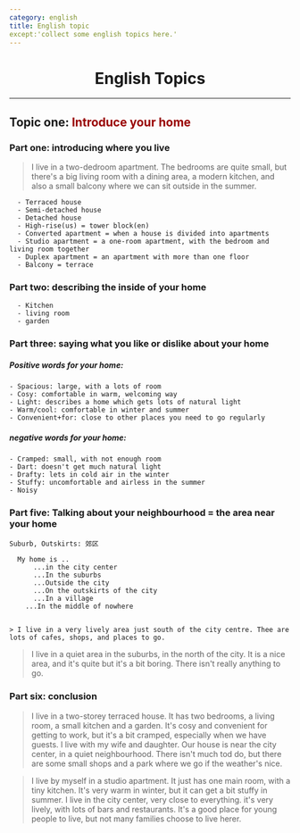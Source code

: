 ```yaml
---
category: english
title: English topic
except:'collect some english topics here.'
---
```


# <center>English Topics</center>
***

## Topic one: <font color=#900>Introduce your home</font>

### Part one: introducing where you live
> I live in a two-dedroom apartment. The bedrooms are quite small, but there's a big living room with a dining area, a modern kitchen, and also a small balcony where we can sit outside in the summer.
```
  - Terraced house
  - Semi-detached house
  - Detached house
  - High-rise(us) = tower block(en)
  - Converted apartment = when a house is divided into apartments
  - Studio apartment = a one-room apartment, with the bedroom and living room together
  - Duplex apartment = an apartment with more than one floor
  - Balcony = terrace

```

### Part two: describing the inside of your home

```
  - Kitchen
  - living room
  - garden
```
### Part three: saying what you like or dislike about your home
##### Positive words for your home:
	- Spacious: large, with a lots of room
	- Cosy: comfortable in warm, welcoming way
	- Light: describes a home which gets lots of natural light
	- Warm/cool: comfortable in winter and summer
	- Convenient+for: close to other places you need to go regularly
	
 ##### negative words for your home:
	- Cramped: small, with not enough room
	- Dart: doesn't get much natural light
	- Drafty: lets in cold air in the winter
	- Stuffy: uncomfortable and airless in the summer
	- Noisy

### Part five: Talking about your neighbourhood = the area near your home
```
Suburb, Outskirts: 郊区
```
```
  My home is ..
	  ...in the city center
	  ...In the suburbs
	  ...Outside the city
	  ...On the outskirts of the city
	  ...In a village
    ...In the middle of nowhere
  
```

	> I live in a very lively area just south of the city centre. Thee are lots of cafes, shops, and places to go.
  
  > I live in a quiet area in the suburbs, in the north of the city. It is a nice area, and it's quite but it's a bit boring. There isn't really anything to go.

### Part six: conclusion
> I live in a two-storey terraced house. It has two bedrooms, a living room, a small kitchen and a garden. It's cosy and convenient for getting to work, but it's a bit cramped, especially when we have guests. I live with my wife and daughter. Our house is near the city center, in a quiet neighbourhood. There isn't much tod do, but there are some small shops and a park where we go if the weather's nice.

> I live by myself in a studio apartment. It just has one main room, with a tiny kitchen. It's very warm in winter, but it can get a bit stuffy in summer. I live in the city center, very close to everything. it's very lively, with lots of bars and restaurants. It's a good place for young people to live, but not many families choose to live herer.
